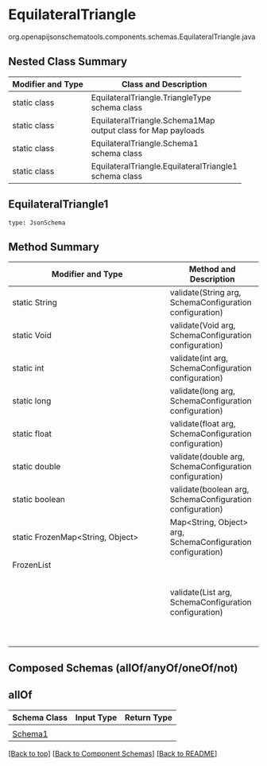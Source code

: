 # EquilateralTriangle
org.openapijsonschematools.components.schemas.EquilateralTriangle.java

## Nested Class Summary
| Modifier and Type | Class and Description |
| ----------------- | ---------------------- |
| static class | EquilateralTriangle.TriangleType<br> schema class |
| static class | EquilateralTriangle.Schema1Map<br> output class for Map payloads |
| static class | EquilateralTriangle.Schema1<br> schema class |
| static class | EquilateralTriangle.EquilateralTriangle1<br> schema class |

## EquilateralTriangle1
```
type: JsonSchema
```

## Method Summary
| Modifier and Type | Method and Description |
| ----------------- | ---------------------- |
| static String | validate(String arg, SchemaConfiguration configuration) |
| static Void | validate(Void arg, SchemaConfiguration configuration) |
| static int | validate(int arg, SchemaConfiguration configuration) |
| static long | validate(long arg, SchemaConfiguration configuration) |
| static float | validate(float arg, SchemaConfiguration configuration) |
| static double | validate(double arg, SchemaConfiguration configuration) |
| static boolean | validate(boolean arg, SchemaConfiguration configuration) |
| static FrozenMap<String, Object> | Map<String, Object> arg, SchemaConfiguration configuration) |
| FrozenList<Object> | validate(List<Object> arg, SchemaConfiguration configuration) |

## Composed Schemas (allOf/anyOf/oneOf/not)
## allOf
Schema Class | Input Type | Return Type
------------ | ---------- | -----------
 |  | 
[Schema1](#) |  | 


[[Back to top]](#top) [[Back to Component Schemas]](../../../README.md#Component-Schemas) [[Back to README]](../../../README.md)
